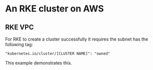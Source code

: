# An RKE cluster on AWS

## RKE VPC

For RKE to create a cluster successfully it requires the subnet has the
following tag:

```
"kubernetes.io/cluster/[CLUSTER NAME]": "owned"
```

This example demonstrates this.